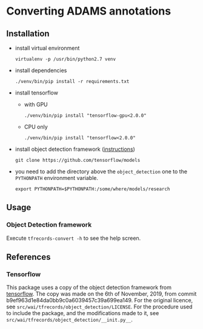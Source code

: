 # Converting ADAMS annotations

## Installation

* install virtual environment

  ```commandline
  virtualenv -p /usr/bin/python2.7 venv
  ```

* install dependencies

  ```commandline
  ./venv/bin/pip install -r requirements.txt 
  ```

* install tensorflow

  * with GPU
  
    ```commandline
    ./venv/bin/pip install "tensorflow-gpu<2.0.0"
    ```
    
  * CPU only
  
    ```commandline
    ./venv/bin/pip install "tensorflow<2.0.0"
    ```
    
* install object detection framework ([instructions](https://github.com/tensorflow/models/blob/master/research/object_detection/g3doc/installation.md))

  ```commandline
  git clone https://github.com/tensorflow/models
  ```

* you need to add the directory above the `object_detection` one to the `PYTHONPATH`
  environment variable.
  
  ```commandline
  export PYTHONPATH=$PYTHONPATH:/some/where/models/research
  ```

## Usage

### Object Detection framework

Execute `tfrecords-convert -h` to see the help screen.

## References

### Tensorflow

This package uses a copy of the object detection framework from [tensorflow](https://github.com/tensorflow/models). The
copy was made on the 6th of November, 2019, from commit b9ef963d1e84da0bb9c0a6039457c39a699ea149. For the original
licence, see ``src/wai/tfrecords/object_detection/LICENSE``. For the procedure used to include the package, and the
modifications made to it, see ``src/wai/tfrecords/object_detection/__init.py__``.
